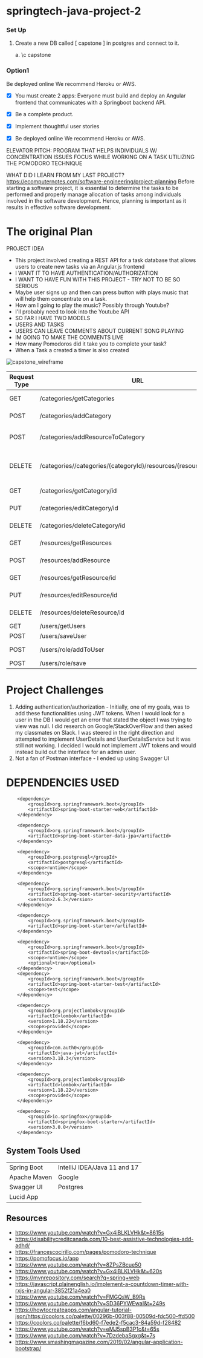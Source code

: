 # springtech-java-project-2

### Set Up
1. Create a new DB called [ capstone ] in postgres and connect to it. 

    a. \c capstone

### Option1

Be deployed online We recommend Heroku or AWS.


- [X] You must create 2 apps: Everyone must build and deploy an Angular frontend that communicates with a Springboot backend API.
- [X] Be a complete product.
- [X] Implement thoughtful user stories
- [X] Be deployed online We recommend Heroku or AWS.    


ELEVATOR PITCH:
PROGRAM THAT HELPS INDIVIDUALS W/ CONCENTRATION ISSUES FOCUS WHILE WORKING ON A TASK UTILIZING THE POMODORO TECHNIQUE

WHAT DID I LEARN FROM MY LAST PROJECT?
https://ecomputernotes.com/software-engineering/project-planning
Before starting a software project, it is essential to determine the tasks to be performed and properly manage allocation of tasks among individuals involved in the software development. Hence, planning is important as it results in effective software development.


# The original Plan

PROJECT IDEA
- This project involved creating a REST API for a task database that allows users to create new tasks via an Angular.js frontend
- I WANT IT TO HAVE AUTHENTICATION/AUTHORIZATION 
- I WANT TO HAVE FUN WITH THIS PROJECT - TRY NOT TO BE SO SERIOUS 
- Maybe user signs up and then can press button with plays music that will help them concentrate on a task. 
- How am I going to play the music? Possibly through Youtube?
- I'll probably need to look into the Youtube API
- SO FAR I HAVE TWO MODELS
- USERS AND TASKS
- USERS CAN LEAVE COMMENTS ABOUT CURRENT SONG PLAYING 
- IM GOING TO MAKE THE COMMENTS LIVE 
- How many Pomodoros did it take you to complete your task? 
- When a Task a created a timer is also created

![capstone_wireframe](https://user-images.githubusercontent.com/68618256/156301966-b11336f6-9b05-4d43-993f-4e68050d9d60.png)

| Request Type | URL| Functionality | 
|--|--|--|
| GET | /categories/getCategories | Get all Categories |
| POST | /categories/addCategory | Add a Category |
| POST | /categories/addResourceToCategory | Add a Resource to a Category |
| DELETE | /categories//categories/{categoryId}/resources/{resourceId}/remove | Remove a Resource from a Category |
| GET | /categories/getCategory/id | Get a Category |
| PUT | /categories/editCategory/id | Edit a Category |
| DELETE | /categories/deleteCategory/id | Remove a Category |
| GET | /resources/getResources | Get all Resources |
| POST | /resources/addResource | Add a Resource |
| GET | /resources/getResource/id | Get a Resource |
| PUT | /resources/editResource/id | Edit a Resource |
| DELETE | /resources/deleteResource/id | Remove a Resource |
| GET | /users/getUsers | Get all Users |
| POST | /users/saveUser | Add a User |
| POST | /users/role/addToUser | Add a Role to User |
| POST | /users/role/save | Add a Role |

# Project Challenges

1. Adding authentication/authorization - Initially, one of my goals, was to add these functionalities using JWT tokens. When I would look for a user in the DB I would get an error that stated the object I was trying to view was null. I did research on Google/StackOverFlow and then asked my classmates on Slack. I was steered in the right direction and attempted to implement UserDetails and UserDetailsService but it was still not working. I decided I would not implement JWT tokens and would instead build out the interface for an admin user. 
3. Not a fan of Postman interface - I ended up using Swagger UI

# DEPENDENCIES USED

        <dependency>
            <groupId>org.springframework.boot</groupId>
            <artifactId>spring-boot-starter-web</artifactId>
        </dependency>

        <dependency>
            <groupId>org.springframework.boot</groupId>
            <artifactId>spring-boot-starter-data-jpa</artifactId>
        </dependency>

        <dependency>
            <groupId>org.postgresql</groupId>
            <artifactId>postgresql</artifactId>
            <scope>runtime</scope>
        </dependency>

        <dependency>
            <groupId>org.springframework.boot</groupId>
            <artifactId>spring-boot-starter-security</artifactId>
            <version>2.6.3</version>
        </dependency>

        <dependency>
            <groupId>org.springframework.boot</groupId>
            <artifactId>spring-boot-starter</artifactId>
        </dependency>

        <dependency>
            <groupId>org.springframework.boot</groupId>
            <artifactId>spring-boot-devtools</artifactId>
            <scope>runtime</scope>
            <optional>true</optional>
        </dependency>
        <dependency>
            <groupId>org.springframework.boot</groupId>
            <artifactId>spring-boot-starter-test</artifactId>
            <scope>test</scope>
        </dependency>

        <dependency>
            <groupId>org.projectlombok</groupId>
            <artifactId>lombok</artifactId>
            <version>1.18.22</version>
            <scope>provided</scope>
        </dependency>

        <dependency>
            <groupId>com.auth0</groupId>
            <artifactId>java-jwt</artifactId>
            <version>3.18.3</version>
        </dependency>

        <dependency>
            <groupId>org.projectlombok</groupId>
            <artifactId>lombok</artifactId>
            <version>1.18.22</version>
            <scope>provided</scope>
        </dependency>

        <dependency>
            <groupId>io.springfox</groupId>
            <artifactId>springfox-boot-starter</artifactId>
            <version>3.0.0</version>
        </dependency>

## System Tools Used

|  |  |
| --- | :--- |
| Spring Boot | IntelliJ IDEA/Java 11 and 17 |
| Apache Maven | Google |
| Swagger UI | Postgres |
| Lucid App |

## Resources
- https://www.youtube.com/watch?v=Gx4iBLKLVHk&t=8615s
- https://disabilitycreditcanada.com/10-best-assistive-technologies-add-adhd/
- https://francescocirillo.com/pages/pomodoro-technique
- https://pomofocus.io/app
- https://www.youtube.com/watch?v=8ZPsZBcue50
- https://www.youtube.com/watch?v=Gx4iBLKLVHk&t=620s
- https://mvnrepository.com/search?q=spring+web
- https://javascript.plainenglish.io/implement-a-countdown-timer-with-rxjs-in-angular-3852f21a4ea0
- https://www.youtube.com/watch?v=FMGQsW_B9Rs
- https://www.youtube.com/watch?v=SD36PYWEwaI&t=249s
- https://howtocreateapps.com/angular-tutorial-json/https://coolors.co/palette/00296b-003f88-00509d-fdc500-ffd500
- https://coolors.co/palette/f6bd60-f7ede2-f5cac3-84a59d-f28482
- https://www.youtube.com/watch?v=eMJ5spB3P1c&t=65s
- https://www.youtube.com/watch?v=7DzdebaSgxg&t=7s
- https://www.smashingmagazine.com/2019/02/angular-application-bootstrap/


